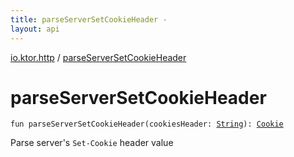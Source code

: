 ```yaml
---
title: parseServerSetCookieHeader - 
layout: api
---
```


<div class='api-docs-breadcrumbs'><a href="index.html">io.ktor.http</a> / <a href="./parse-server-set-cookie-header.html">parseServerSetCookieHeader</a></div>

# parseServerSetCookieHeader

<div class="signature"><code><span class="keyword">fun </span><span class="identifier">parseServerSetCookieHeader</span><span class="symbol">(</span><span class="parameterName" id="io.ktor.http$parseServerSetCookieHeader(kotlin.String)/cookiesHeader">cookiesHeader</span><span class="symbol">:</span>&nbsp;<a href="https://kotlinlang.org/api/latest/jvm/stdlib/kotlin/-string/index.html"><span class="identifier">String</span></a><span class="symbol">)</span><span class="symbol">: </span><a href="-cookie/index.html"><span class="identifier">Cookie</span></a></code></div>

Parse server's <code>Set-Cookie</code> header value

